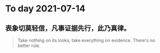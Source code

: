 
# To day 2021-07-14


## 表象切莫轻信，凡事证据先行，此乃真律。
> Take nothing on its looks, take everything on evidence. There's no better rule.

    